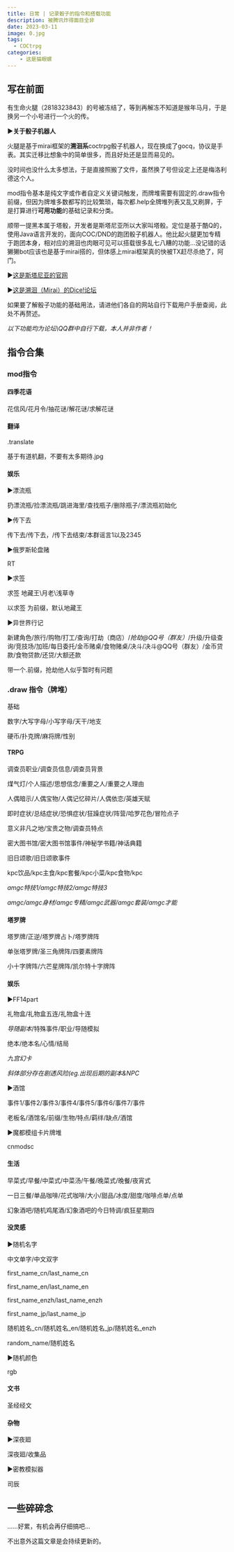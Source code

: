 ```yaml
---
title: 日常 | 记录骰子的指令和搭载功能
description: 被腾讯炸得面目全非
date: 2023-03-11
image: 0.jpg
tags:
  - COCtrpg
categories:
    - 这是猫眼螺
---
```

## 写在前面

有生命火腿（2818323843）的号被冻结了，等到再解冻不知道是猴年马月，于是换另一个小号进行一个火的传。

**▶关于骰子机器人**

火腿是基于mirai框架的**溯洄系**coctrpg骰子机器人，现在换成了gocq，协议是手表。其实迁移比想象中的简单很多，而且好处还是显而易见的。

没时间也没什么太多想法，于是直接照搬了文件，虽然换了号但设定上还是梅洛利德这个人。

mod指令基本是纯文字或作者自定义关键词触发，而牌堆需要有固定的.draw指令前缀，但因为牌堆多数都写的比较繁琐，每次都.help全牌堆列表又乱又刷屏，于是打算进行**可用功能**的基础记录和分类。

顺带一提黑本属于塔骰，开发者是斯塔尼亚所以大家叫塔骰。定位是基于酷Q的，使用Java语言开发的，面向COC/DND的跑团骰子机器人。他比起火腿更加专精于跑团本身，相对应的溯洄也肉眼可见可以搭载很多乱七八糟的功能…没记错的话獭獭bot应该也是基于mirai搭的，但体感上mirai框架真的快被TX赶尽杀绝了，阿门。

▶[这是斯塔尼亚的官网](https://sinanya.com/#/)

▶[这是溯洄（Mirai）的Dice!论坛](https://forum.kokona.tech/?sort=top)

如果要了解骰子功能的基础用法，请进他们各自的网站自行下载用户手册查阅，此处不再赘述。

*以下功能均为论坛\QQ群中自行下载，本人并非作者！*

## 指令合集
### mod指令
   ####  四季花语
花信风/花月令/抽花谜/解花谜/求解花谜

   ####  翻译
.translate

基于有道机翻，不要有太多期待.jpg

   ####  娱乐
▶漂流瓶

扔漂流瓶/捡漂流瓶/跳进海里/查找瓶子/删除瓶子/漂流瓶初始化

▶传下去

传下去/传下去，/传下去结束/本群谣言1以及2345

▶俄罗斯轮盘赌

RT

▶求签

求签 地藏王\月老\浅草寺

以求签 为前缀，默认地藏王

▶异世界行记

新建角色/旅行/购物/打工/查询/打劫（商店）/*抢劫@QQ号（群友）*/升级/升级查询/竞技场/加班/每日委托/金币赌桌/食物赌桌/决斗/决斗@QQ号（群友）/金币贷款/食物贷款/还贷/大额还款

带一个.前缀，抢劫他人似乎暂时有问题

 ### .draw 指令（牌堆）

基础

数字/大写字母/小写字母/天干/地支

硬币/扑克牌/麻将牌/性别

  #### TRPG

调查员职业/调查员信息/调查员背景

煤气灯/个人描述/思想信念/重要之人/重要之人理由

人偶暗示/人偶宝物/人偶记忆碎片/人偶依恋/英雄天赋

即时症状/总结症状/恐惧症状/狂躁症状/阵营/哈罗花色/冒险点子

意义非凡之地/宝贵之物/调查员特点

密大图书馆/密大图书馆事件/神秘学书籍/神话典籍

旧日颂歌/旧日颂歌事件

kpc饮品/kpc主食/kpc套餐/kpc小菜/kpc食物/kpc

*amgc特技1/amgc特技2/amgc特技3*

*amgc/amgc身材/amgc专精/amgc武器/amgc套装/amgc才能*

  #### 塔罗牌

塔罗牌/正逆/塔罗牌占卜/塔罗牌阵

单张塔罗牌/圣三角牌阵/四要素牌阵

小十字牌阵/六芒星牌阵/凯尔特十字牌阵

  #### 娱乐

▶FF14part

礼物盒/礼物盒五连/礼物盒十连

*导随副本*/特殊事件/职业/导随模拟

绝本/绝本名/心情/结局

*九宫幻卡*

*斜体部分存在剧透风险(eg.出现后期的副本&NPC*

▶酒馆

事件1/事件2/事件3/事件4/事件5/事件6/事件7/事件

老板名/酒馆名/前缀/生物/特点/羁绊/缺点/酒馆

▶魔都模组卡片牌堆

cnmodsc

  #### 生活

早菜式/早餐/中菜式/中菜汤/午餐/晚菜式/晚餐/夜宵式

一日三餐/单品咖啡/花式咖啡/大小/甜品/冰度/甜度/咖啡点单/点单

幻象酒吧/随机鸡尾酒/幻象酒吧的今日特调/疯狂星期四

  #### 没灵感

▶随机名字

中文单字/中文双字

first_name_cn/last_name_cn

first_name_en/last_name_en

first_name_enzh/last_name_enzh

first_name_jp/last_name_jp

随机姓名_cn/随机姓名_en/随机姓名_jp/随机姓名_enzh

random_name/随机姓名

▶随机颜色

rgb

  #### 文书
圣经经文

  #### 杂物
▶深夜廻

深夜廻/收集品

▶密教模拟器

司辰

## 一些碎碎念

……好累，有机会再仔细搞吧…

不出意外这篇文章是会持续更新的。